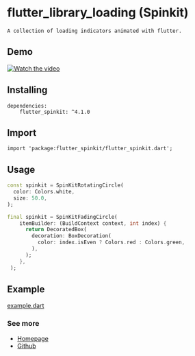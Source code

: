 # flutter_library_loading (Spinkit)

    A collection of loading indicators animated with flutter.

## Demo
[![Watch the video](https://img.youtube.com/vi/ITHG-Z213sg/maxresdefault.jpg)](https://youtu.be/ITHG-Z213sg)

## Installing
    dependencies:
        flutter_spinkit: ^4.1.0

## Import
    import 'package:flutter_spinkit/flutter_spinkit.dart';

## Usage
```dart
const spinkit = SpinKitRotatingCircle(
  color: Colors.white,
  size: 50.0,
);
```

```dart
final spinkit = SpinKitFadingCircle(
    itemBuilder: (BuildContext context, int index) {
      return DecoratedBox(
        decoration: BoxDecoration(
          color: index.isEven ? Colors.red : Colors.green,
        ),
      );
    },
 );
```
## Example
[example.dart](https://github.com/kingpes/flutter-spinkit/blob/master/lib/showcase.dart)

### See more
- [Homepage](https://kingpesdev.firebaseapp.com/)
- [Github](https://github.com/kingpes) 
